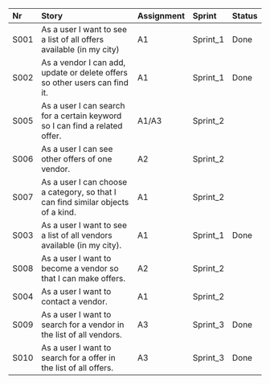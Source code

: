 
| Nr   | Story                                                                                     | Assignment | Sprint         | Status   |
|:-----|:------------------------------------------------------------------------------------------|:-----------|:---------------|:---------|
| S001 | As a user I want to see a list of all offers available (in my city)                       | A1         | Sprint_1       | Done     |
| S002 | As a vendor I can add, update or delete offers so other users can find it.                | A1         | Sprint_1       | Done     |
| S005 | As a user I can search for a certain keyword so I can find a related offer.               | A1/A3      | Sprint_2       |          |
| S006 | As a user I can see other offers of one vendor.                                           | A2         | Sprint_2       |          |
| S007 | As a user I can choose a category, so that I can find similar objects of a kind.          | A1         | Sprint_2       |          |
| S003 | As a user I want to see a list of all vendors available (in my city).                     | A1         | Sprint_1       | Done     |
| S008 | As a user I want to become a vendor so that I can make offers.                            | A2         | Sprint_2       |          |
| S004 | As a user I want to contact a vendor.                                                     | A1         | Sprint_2       |          |
| S009 | As a user I want to search for a vendor in the list of all vendors.                       | A3         | Sprint_3       | Done     |
| S010 | As a user I want to search for a offer in the list of all offers.                         | A3         | Sprint_3       | Done     |
